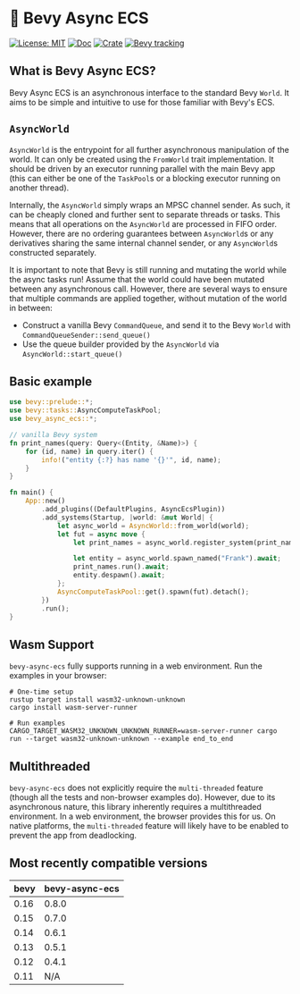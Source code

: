 # 🔄 Bevy Async ECS

[![License: MIT](https://img.shields.io/badge/License-MIT-blue.svg)](https://opensource.org/licenses/MIT)
[![Doc](https://docs.rs/bevy-async-ecs/badge.svg)](https://docs.rs/bevy-async-ecs)
[![Crate](https://img.shields.io/crates/v/bevy-async-ecs.svg)](https://crates.io/crates/bevy-async-ecs)
[![Bevy tracking](https://img.shields.io/badge/Bevy%20tracking-released%20version-lightblue)](https://github.com/bevyengine/bevy/blob/main/docs/plugins_guidelines.md#main-branch-tracking)

## What is Bevy Async ECS?

Bevy Async ECS is an asynchronous interface to the standard Bevy `World`.
It aims to be simple and intuitive to use for those familiar with Bevy's ECS.

## `AsyncWorld`

`AsyncWorld` is the entrypoint for all further asynchronous manipulation of the world.
It can only be created using the `FromWorld` trait implementation.
It should be driven by an executor running parallel with the main Bevy app
(this can either be one of the `TaskPool`s or a blocking executor running on another thread).

Internally, the `AsyncWorld` simply wraps an MPSC channel sender.
As such, it can be cheaply cloned and further sent to separate threads or tasks.
This means that all operations on the `AsyncWorld` are processed in FIFO order.
However, there are no ordering guarantees between `AsyncWorld`s or any derivatives sharing the same internal channel
sender, or any `AsyncWorld`s constructed separately. 

It is important to note that Bevy is still running and mutating the world while the async tasks run! Assume that the
world could have been mutated between any asynchronous call. However, there are several ways to ensure that multiple commands
are applied together, without mutation of the world in between:
* Construct a vanilla Bevy `CommandQueue`, and send it to the Bevy `World` with `CommandQueueSender::send_queue()`
* Use the queue builder provided by the `AsyncWorld` via `AsyncWorld::start_queue()`

## Basic example

```rust
use bevy::prelude::*;
use bevy::tasks::AsyncComputeTaskPool;
use bevy_async_ecs::*;

// vanilla Bevy system
fn print_names(query: Query<(Entity, &Name)>) {
	for (id, name) in query.iter() {
		info!("entity {:?} has name '{}'", id, name);
	}
}

fn main() {
	App::new()
		.add_plugins((DefaultPlugins, AsyncEcsPlugin))
		.add_systems(Startup, |world: &mut World| {
			let async_world = AsyncWorld::from_world(world);
			let fut = async move {
				let print_names = async_world.register_system(print_names).await;

				let entity = async_world.spawn_named("Frank").await;
				print_names.run().await;
				entity.despawn().await;
			};
			AsyncComputeTaskPool::get().spawn(fut).detach();
		})
		.run();
}
```

## Wasm Support

`bevy-async-ecs` fully supports running in a web environment. Run the examples in your browser:

```shell
# One-time setup
rustup target install wasm32-unknown-unknown
cargo install wasm-server-runner

# Run examples
CARGO_TARGET_WASM32_UNKNOWN_UNKNOWN_RUNNER=wasm-server-runner cargo run --target wasm32-unknown-unknown --example end_to_end
```

## Multithreaded

`bevy-async-ecs` does not explicitly require the `multi-threaded` feature (though all the tests and non-browser examples do).
However, due to its asynchronous nature, this library inherently requires a multithreaded environment. In a web environment,
the browser provides this for us. On native platforms, the `multi-threaded` feature will likely have to be enabled to prevent the
app from deadlocking.

## Most recently compatible versions

| bevy | bevy-async-ecs |
|------|----------------|
| 0.16 | 0.8.0          |
| 0.15 | 0.7.0          |
| 0.14 | 0.6.1          |
| 0.13 | 0.5.1          |
| 0.12 | 0.4.1          |
| 0.11 | N/A            |
